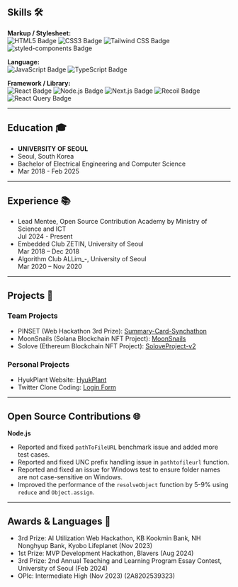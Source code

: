 ## Skills 🛠

**Markup / Stylesheet:**  
![HTML5 Badge](https://img.shields.io/badge/HTML5-E34F26?style=flat&logo=HTML5&logoColor=white) 
![CSS3 Badge](https://img.shields.io/badge/CSS3-1572B6?style=flat&logo=CSS3&logoColor=white) 
![Tailwind CSS Badge](https://img.shields.io/badge/Tailwind_CSS-38B2AC?style=flat&logo=tailwind-css&logoColor=white) 
![styled-components Badge](https://img.shields.io/badge/styled--components-DB7093?style=flat&logo=styled-components&logoColor=white)

**Language:**  
![JavaScript Badge](https://img.shields.io/badge/JavaScript-F7DF1E?style=flat&logo=JavaScript&logoColor=white) 
![TypeScript Badge](https://img.shields.io/badge/TypeScript-3178C6?style=flat&logo=TypeScript&logoColor=white) 

**Framework / Library:**  
![React Badge](https://img.shields.io/badge/React-61DAFB?style=flat&logo=React&logoColor=white) 
![Node.js Badge](https://img.shields.io/badge/Node.js-339933?style=flat&logo=Node.js&logoColor=white) 
![Next.js Badge](https://img.shields.io/badge/Next.js-000000?style=flat&logo=next.js&logoColor=white) 
![Recoil Badge](https://img.shields.io/badge/Recoil-3677E5?style=flat&logo=recoil&logoColor=white) 
![React Query Badge](https://img.shields.io/badge/React_Query-EF4444?style=flat&logo=react-query&logoColor=white)

---

## Education 🎓
- **UNIVERSITY OF SEOUL**
- Seoul, South Korea
- Bachelor of Electrical Engineering and Computer Science
- Mar 2018 - Feb 2025

---

## Experience 📚

- Lead Mentee, Open Source Contribution Academy by Ministry of Science and ICT  
  Jul 2024 - Present
- Embedded Club ZETIN, University of Seoul  
  Mar 2018 – Dec 2018
- Algorithm Club ALLim_-, University of Seoul  
  Mar 2020 – Nov 2020

---

## Projects 🚀

### Team Projects
- PINSET (Web Hackathon 3rd Prize): [Summary-Card-Synchathon](https://github.com/TaePoong719/Summary-Card-Synchathon)
- MoonSnails (Solana Blockchain NFT Project): [MoonSnails](https://github.com/TaePoong719/MoonSnails)
- Solove (Ethereum Blockchain NFT Project): [SoloveProject-v2](https://github.com/free-mint-nft/SoloveProject-v2)

### Personal Projects
- HyukPlant Website: [HyukPlant](https://github.com/EarlyRiser42/BrotherDentist)
- Twitter Clone Coding: [Login Form](https://github.com/LateEarlyRiser/login_form)

---

## Open Source Contributions 🌐
**Node.js**

- Reported and fixed `pathToFileURL` benchmark issue and added more test cases.
- Reported and fixed UNC prefix handling issue in `pathtofileurl` function.
- Reported and fixed an issue for Windows test to ensure folder names are not case-sensitive on Windows.
- Improved the performance of the `resolveObject` function by 5-9% using `reduce` and `Object.assign`.

---

## Awards & Languages 🏅
- 3rd Prize: AI Utilization Web Hackathon, KB Kookmin Bank, NH Nonghyup Bank, Kyobo Lifeplanet (Nov 2023)
- 1st Prize: MVP Development Hackathon, Blavers (Aug 2024)
- 3rd Prize: 2nd Annual Teaching and Learning Program Essay Contest, University of Seoul (Feb 2024)
- OPIc: Intermediate High (Nov 2023) (2A8202539323)
